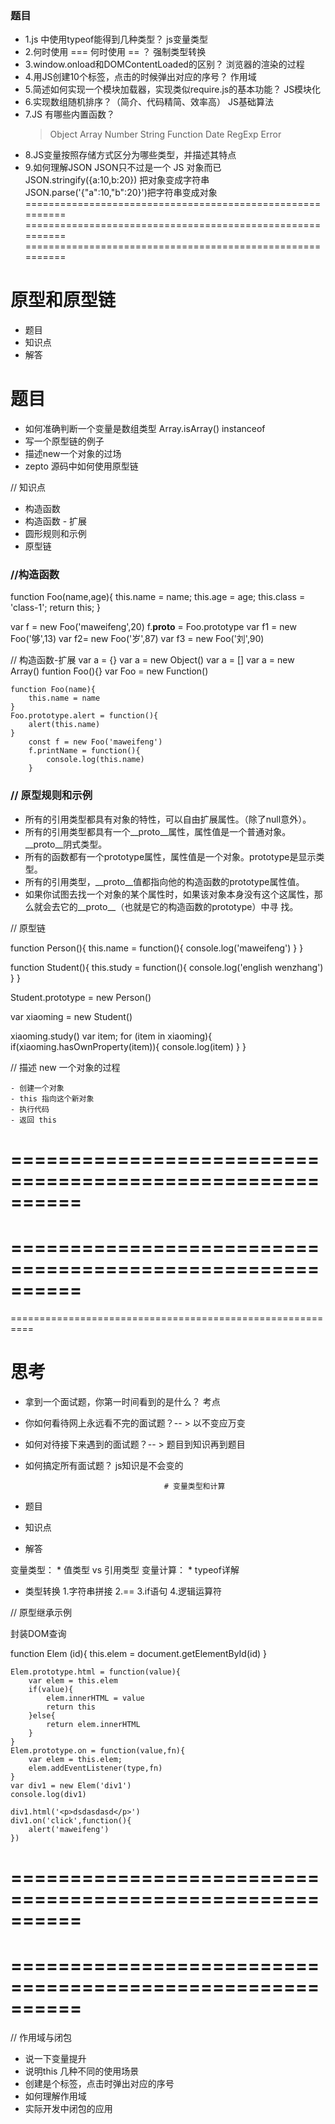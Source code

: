 ### 题目

* 1.js 中使用typeof能得到几种类型？  js变量类型
* 2.何时使用 === 何时使用 == ？      强制类型转换
* 3.window.onload和DOMContentLoaded的区别？ 浏览器的渲染的过程
* 4.用JS创建10个<a>标签，点击的时候弹出对应的序号？ 作用域
* 5.简述如何实现一个模块加载器，实现类似require.js的基本功能？ JS模块化
* 6.实现数组随机排序？（简介、代码精简、效率高）  JS基础算法
* 7.JS 有哪些内置函数？
    > Object 
      Array
      Number
      String
      Function
      Date
      RegExp
      Error
    >
* 8.JS变量按照存储方式区分为哪些类型，并描述其特点
* 9.如何理解JSON
    JSON只不过是一个 JS 对象而已
    JSON.stringify({a:10,b:20}) 把对象变成字符串
    JSON.parse('{"a":10,"b":20}')把字符串变成对象
==========================================================
==========================================================
==========================================================

# 原型和原型链
* 题目
* 知识点
* 解答

# 题目 
- 如何准确判断一个变量是数组类型
    Array.isArray()
    instanceof
- 写一个原型链的例子
- 描述new一个对象的过场
- zepto  源码中如何使用原型链


// 知识点
* 构造函数
* 构造函数 - 扩展
* 圆形规则和示例
* 原型链









### //构造函数
function Foo(name,age){
    this.name = name;
    this.age  = age;
    this.class = 'class-1';
    return this;
}

var f = new Foo('maweifeng',20)   f.__proto__ = Foo.prototype
var f1 = new Foo('够',13)
var f2= new Foo('岁',87)
var f3 = new Foo('刘',90)

// 构造函数-扩展
var a = {}   var a = new Object()
var a = []   var a = new Array()
funtion Foo(){}     var Foo = new Function()

```
function Foo(name){
    this.name = name
}
Foo.prototype.alert = function(){
    alert(this.name)
}
    const f = new Foo('maweifeng')
    f.printName = function(){
        console.log(this.name)
    }
```

### // 原型规则和示例
* 所有的引用类型都具有对象的特性，可以自由扩展属性。（除了null意外）。
* 所有的引用类型都具有一个__proto__属性，属性值是一个普通对象。__proto__阴式类型。
* 所有的函数都有一个prototype属性，属性值是一个对象。prototype是显示类型。
* 所有的引用类型，__proto__值都指向他的构造函数的prototype属性值。
* 如果你试图去找一个对象的某个属性时，如果该对象本身没有这个这属性，那么就会去它的__proto__（也就是它的构造函数的prototype）中寻   找。

// 原型链

function Person(){
    this.name = function(){
        console.log('maweifeng')
    }
}

function Student(){
    this.study = function(){
        console.log('english wenzhang')
    }
}

Student.prototype = new Person()

var xiaoming = new Student()

xiaoming.study()
var item;
for (item in xiaoming){
    if(xiaoming.hasOwnProperty(item)){
        console.log(item)
    }
}

// 描述 new 一个对象的过程

    - 创建一个对象
    - this 指向这个新对象
    - 执行代码
    - 返回 this
==========================================================
==========================================================
==========================================================
==========================================================
==========================================================




# 思考
* 拿到一个面试题，你第一时间看到的是什么？ 考点
* 你如何看待网上永远看不完的面试题？-- >   以不变应万变
* 如何对待接下来遇到的面试题？-- >        题目到知识再到题目
* 如何搞定所有面试题？              js知识是不会变的




                                     # 变量类型和计算                                                            



* 题目
* 知识点
* 解答

变量类型：   * 值类型 vs 引用类型 
变量计算：   * typeof详解



* 类型转换
 1.字符串拼接
 2.==
 3.if语句
 4.逻辑运算符







// 原型继承示例


   封装DOM查询

   function Elem (id){
       this.elem = document.getElementById(id)
   }

    Elem.prototype.html = function(value){
        var elem = this.elem
        if(value){
            elem.innerHTML = value
            return this
        }else{
            return elem.innerHTML
        }
    }
    Elem.prototype.on = function(value,fn){
        var elem = this.elem;
        elem.addEventListener(type,fn)
    }
    var div1 = new Elem('div1')
    console.log(div1)

    div1.html('<p>dsdasdasd</p>')
    div1.on('click',function(){
        alert('maweifeng')
    })






==========================================================
==========================================================
==========================================================
==========================================================




// 作用域与闭包


- 说一下变量提升
- 说明this 几种不同的使用场景
- 创建是个<a>标签，点击时弹出对应的序号
- 如何理解作用域
- 实际开发中闭包的应用